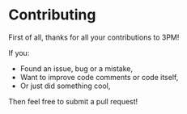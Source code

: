 # Contributing
First of all, thanks for all your contributions to 3PM!

If you:
* Found an issue, bug or a mistake,
* Want to improve code comments or code itself,
* Or just did something cool,

Then feel free to submit a pull request!
